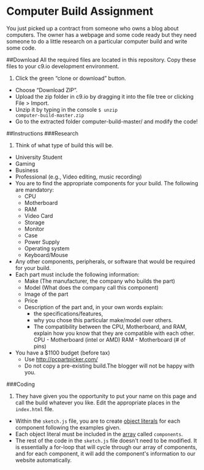 # Computer Build Assignment

You just picked up a contract from someone who owns a blog about computers. The owner has a webpage and some code ready but they need someone to do a little research on a particular computer build and write some code.

##Download
All the required files are located in this repository. Copy these files to your c9.io development environment.

1. Click the green “clone or download” button. 
- Choose “Download ZIP”.
- Upload the zip folder in c9.io by dragging it into the file tree or clicking File > Import. 
- Unzip it by typing in the console <code>$ unzip computer-build-master.zip</code>
- Go to the extracted folder computer-build-master/ and modify the code!

##Instructions
###Research
1. Think of what type of build this will be. 
  - University Student
  - Gaming
  - Business
  - Professional (e.g., Video editing, music recording)
- You are to find the appropriate components for your build. The following are mandatory:
  - CPU
  - Motherboard
  - RAM
  - Video Card
  - Storage
  - Monitor
  - Case
  - Power Supply
  - Operating system
  - Keyboard/Mouse
- Any other components, peripherals, or software that would be required for your build.
- Each part must include the following information:
  - Make (The manufacturer, the company who builds the part)
  - Model (What does the company call this component)
  - Image of the part
  - Price
  - Description of the part and, in your own words explain:
    - the specifications/features,
    - why you chose this particular make/model over others.
    - The compatibility between the CPU, Motherboard, and RAM, explain how you know that they are compatible with each other.
    CPU - Motherboard (intel or AMD)
    RAM - Motherboard (# of pins)
- You have a $1100 budget (before tax)
  - Use http://pcpartpicker.com/  
  - Do not copy a pre-existing build.The blogger will not be happy with you.

###Coding
1. They have given you the opportunity to put your name on this page and call the build whatever you like. Edit the appropriate places in the <code>index.html</code> file.
- Within the <code>sketch.js</code> file, you are to create [object literals](https://www.khanacademy.org/computing/computer-programming/programming/objects/p/intro-to-objects "Kahn Academy - Intro to Objects") for each component following the examples given.
- Each object literal must be included in the [array](https://www.khanacademy.org/computing/computer-programming/programming/arrays/p/intro-to-arrays "Kahn Academy - Arrays") called <code>components</code>.
- The rest of the code in the <code>sketch.js</code> file doesn't need to be modified. It is essentially a for-loop that will cycle through our array of components, and for each component, it will add the component's information to our website automatically.
